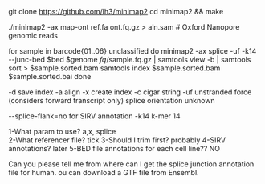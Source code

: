 

git clone https://github.com/lh3/minimap2
cd minimap2 && make

./minimap2 -ax map-ont ref.fa ont.fq.gz > aln.sam  # Oxford Nanopore genomic reads

for sample in barcode{01..06} unclassified
do minimap2 -ax splice -uf -k14 --junc-bed  $bed $genome $fq/$sample.fq.gz | samtools view -b | samtools sort > $sample.sorted.bam
samtools index $sample.sorted.bam $sample.sorted.bai
done

-d save index
-a align 
-x create index
-c cigar string
-uf unstranded force (considers forward transcript only)
splice   orientation unknown

--splice-flank=no for SIRV annotation 
-k14 k-mer 14

 1-What param to use? a,x, splice  
 2-What referencer file? tick
 3-Should I trim first? probably
 4-SIRV annotations? later
 5-BED file annotations for each cell line?? NO

 Can you please tell me from where can I get the splice junction annotation file for human.
 ou can download a GTF file from Ensembl.



